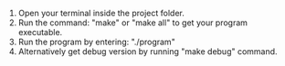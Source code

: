 1. Open your terminal inside the project folder.
2. Run the command: "make" or "make all" to get your program executable.
3. Run the program by entering: "./program"
4. Alternatively get debug version by running "make debug" command.
